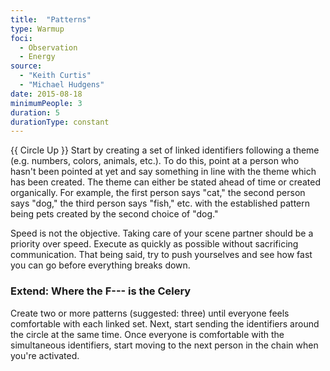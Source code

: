 ```yaml
---
title:  "Patterns"
type: Warmup
foci:
  - Observation
  - Energy
source:
  - "Keith Curtis"
  - "Michael Hudgens"
date: 2015-08-18
minimumPeople: 3
duration: 5
durationType: constant
---
```

{{ Circle Up }}
Start by creating a set of linked identifiers following a theme (e.g. numbers, colors, animals, etc.).
To do this, point at a person who hasn't been pointed at yet and say something in line with the theme which has been created.
The theme can either be stated ahead of time or created organically.
For example, the first person says "cat," the second person says "dog," the third person says "fish," etc. with the established pattern being pets created by the second choice of "dog."

Speed is not the objective.
Taking care of your scene partner should be a priority over speed.
Execute as quickly as possible without sacrificing communication.
That being said, try to push yourselves and see how fast you can go before everything breaks down.

### Extend: Where the F--- is the Celery
Create two or more patterns (suggested: three) until everyone feels comfortable with each linked set.
Next, start sending the identifiers around the circle at the same time.
Once everyone is comfortable with the simultaneous identifiers, start moving to the next person in the chain when you're activated.
